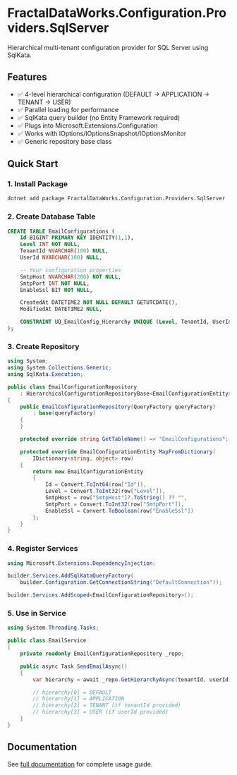 # FractalDataWorks.Configuration.Providers.SqlServer

Hierarchical multi-tenant configuration provider for SQL Server using SqlKata.

## Features

- ✅ 4-level hierarchical configuration (DEFAULT → APPLICATION → TENANT → USER)
- ✅ Parallel loading for performance
- ✅ SqlKata query builder (no Entity Framework required)
- ✅ Plugs into Microsoft.Extensions.Configuration
- ✅ Works with IOptions/IOptionsSnapshot/IOptionsMonitor
- ✅ Generic repository base class

## Quick Start

### 1. Install Package

```bash
dotnet add package FractalDataWorks.Configuration.Providers.SqlServer
```

### 2. Create Database Table

```sql
CREATE TABLE EmailConfigurations (
    Id BIGINT PRIMARY KEY IDENTITY(1,1),
    Level INT NOT NULL,
    TenantId NVARCHAR(100) NULL,
    UserId NVARCHAR(100) NULL,

    -- Your configuration properties
    SmtpHost NVARCHAR(200) NOT NULL,
    SmtpPort INT NOT NULL,
    EnableSsl BIT NOT NULL,

    CreatedAt DATETIME2 NOT NULL DEFAULT GETUTCDATE(),
    ModifiedAt DATETIME2 NULL,

    CONSTRAINT UQ_EmailConfig_Hierarchy UNIQUE (Level, TenantId, UserId)
);
```

### 3. Create Repository

```csharp
using System;
using System.Collections.Generic;
using SqlKata.Execution;

public class EmailConfigurationRepository
    : HierarchicalConfigurationRepositoryBase<EmailConfigurationEntity>
{
    public EmailConfigurationRepository(QueryFactory queryFactory)
        : base(queryFactory)
    {
    }

    protected override string GetTableName() => "EmailConfigurations";

    protected override EmailConfigurationEntity MapFromDictionary(
        IDictionary<string, object> row)
    {
        return new EmailConfigurationEntity
        {
            Id = Convert.ToInt64(row["Id"]),
            Level = Convert.ToInt32(row["Level"]),
            SmtpHost = row["SmtpHost"]?.ToString() ?? "",
            SmtpPort = Convert.ToInt32(row["SmtpPort"]),
            EnableSsl = Convert.ToBoolean(row["EnableSsl"])
        };
    }
}
```

### 4. Register Services

```csharp
using Microsoft.Extensions.DependencyInjection;

builder.Services.AddSqlKataQueryFactory(
    builder.Configuration.GetConnectionString("DefaultConnection"));

builder.Services.AddScoped<EmailConfigurationRepository>();
```

### 5. Use in Service

```csharp
using System.Threading.Tasks;

public class EmailService
{
    private readonly EmailConfigurationRepository _repo;

    public async Task SendEmailAsync()
    {
        var hierarchy = await _repo.GetHierarchyAsync(tenantId, userId);

        // hierarchy[0] = DEFAULT
        // hierarchy[1] = APPLICATION
        // hierarchy[2] = TENANT (if tenantId provided)
        // hierarchy[3] = USER (if userId provided)
    }
}
```

## Documentation

See [full documentation](../../docs/CONFIGURATION_SYSTEM.md) for complete usage guide.
